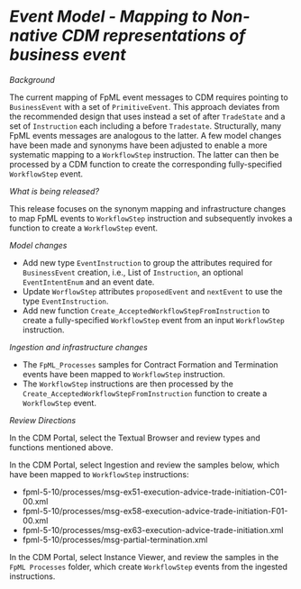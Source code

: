 # *Event Model - Mapping to Non-native CDM representations of business event*

_Background_

The current mapping of FpML event messages to CDM requires pointing to `BusinessEvent` with a set of `PrimitiveEvent`.  This approach deviates from the recommended design that uses instead a set of after `TradeState` and a set of `Instruction` each including a before `Tradestate`. Structurally, many FpML events messages are  analogous to the latter. A few model changes have been made and synonyms have been adjusted to enable a more systematic mapping to a `WorkflowStep` instruction. The latter can then be processed by a CDM function to create the corresponding fully-specified `WorkflowStep` event.  

_What is being released?_

This release focuses on the synonym mapping and infrastructure changes to map FpML events to `WorkflowStep` instruction and subsequently invokes a function to create a `WorkflowStep` event.

_Model changes_

* Add new type `EventInstruction` to group the attributes required for `BusinessEvent` creation, i.e., List of `Instruction`, an optional `EventIntentEnum` and an event date. 
* Update `WorflowStep` attributes `proposedEvent` and `nextEvent` to use the type `EventInstruction`.
* Add new function `Create_AcceptedWorkflowStepFromInstruction` to create a fully-specified `WorkflowStep` event from an input `WorkflowStep` instruction.

_Ingestion and infrastructure changes_

- The `FpML_Processes` samples for Contract Formation and Termination events have been mapped to `WorkflowStep` instruction.
- The `WorkflowStep` instructions are then processed by the `Create_AcceptedWorkflowStepFromInstruction` function to create a `WorkflowStep` event.

_Review Directions_

In the CDM Portal, select the Textual Browser and review types and functions mentioned above.

In the CDM Portal, select Ingestion and review the samples below, which have been mapped to `WorkflowStep` instructions:

- fpml-5-10/processes/msg-ex51-execution-advice-trade-initiation-C01-00.xml
- fpml-5-10/processes/msg-ex58-execution-advice-trade-initiation-F01-00.xml
- fpml-5-10/processes/msg-ex63-execution-advice-trade-initiation.xml
- fpml-5-10/processes/msg-partial-termination.xml

In the CDM Portal, select Instance Viewer, and review the samples in the `FpML Processes` folder, which create `WorkflowStep` events from the ingested instructions.
